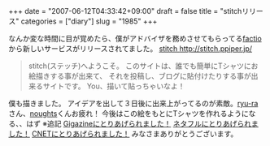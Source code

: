 +++
date = "2007-06-12T04:33:42+09:00"
draft = false
title = "stitchリリース"
categories = ["diary"]
slug = "1985"
+++

なんか変な時間に目が覚めたら、僕がアドバイザを務めさせてもらってる<a href="http://factio.jp" target="_blank">factio</a>から新しいサービスがリリースされてました。
<a href="http://stitch.ppiper.jp/" target="_blank">stitch
http://stitch.ppiper.jp/</a>
<blockquote>stitch(ステッチ)へようこそ。
このサイトは、誰でも簡単にTシャツにお絵描きする事が出来て、
それを投稿し、ブログに貼付けたりする事が出来るサイトです。
You、描いて貼っちゃいなよ！</blockquote>
僕も描きました。
<script src="http://stitch.ppiper.jp/ticker.js" type="text/javascript"></script><script type="text/javascript">stitchTicker(1181590121);</script>
<script src="http://stitch.ppiper.jp/ticker.js" type="text/javascript"></script><script type="text/javascript">stitchTicker(1181589597);</script>
アイデアを出して３日後に出来上がってるのが素敵。<a href="http://djryu.jugem.cc/" target="_blank">ryu-ra</a>さん、<a href="http://blog.noughts.jp/" target="_blank">noughts</a>くんお疲れ！
今後はこの絵をもとにTシャツを作れるようになる、、はず
※追記
<a href="http://gigazine.net/index.php?/news/comments/20070612_stitch/" target="_blank">Gigazineにとりあげられました！</a>
<a href="http://netafull.net/web/020585.html" target="_blank">ネタフルにとりあげられました！</a>
<a href="http://japan.cnet.com/news/media/story/0,2000056023,20350756,00.htm" target="_blank">CNETにとりあげられました！</a>
みなさまありがとうございます。
